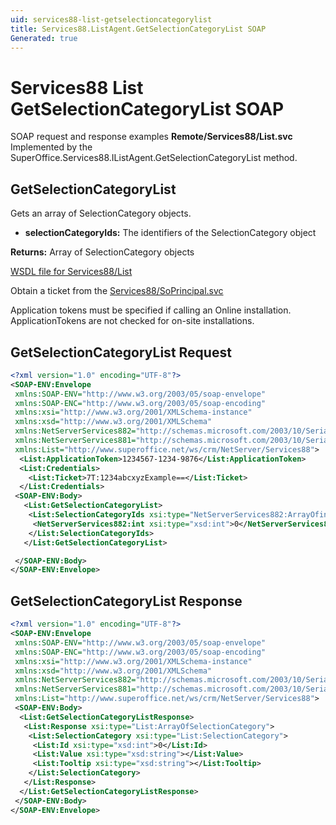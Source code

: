 ```yaml
---
uid: services88-list-getselectioncategorylist
title: Services88.ListAgent.GetSelectionCategoryList SOAP
Generated: true
---
```


# Services88 List GetSelectionCategoryList SOAP

SOAP request and response examples **Remote/Services88/List.svc**
Implemented by the <see cref="M:SuperOffice.Services88.IListAgent.GetSelectionCategoryList">SuperOffice.Services88.IListAgent.GetSelectionCategoryList</see> method.

## GetSelectionCategoryList

Gets an array of SelectionCategory objects.

* **selectionCategoryIds:** The identifiers of the SelectionCategory object

**Returns:** Array of SelectionCategory objects


[WSDL file for Services88/List](../Services88-List.md)

Obtain a ticket from the [Services88/SoPrincipal.svc](../SoPrincipal/SoPrincipal.md)

Application tokens must be specified if calling an Online installation. ApplicationTokens are not checked for on-site installations.

## GetSelectionCategoryList Request

```xml
<?xml version="1.0" encoding="UTF-8"?>
<SOAP-ENV:Envelope
 xmlns:SOAP-ENV="http://www.w3.org/2003/05/soap-envelope"
 xmlns:SOAP-ENC="http://www.w3.org/2003/05/soap-encoding"
 xmlns:xsi="http://www.w3.org/2001/XMLSchema-instance"
 xmlns:xsd="http://www.w3.org/2001/XMLSchema"
 xmlns:NetServerServices882="http://schemas.microsoft.com/2003/10/Serialization/Arrays"
 xmlns:NetServerServices881="http://schemas.microsoft.com/2003/10/Serialization/"
 xmlns:List="http://www.superoffice.net/ws/crm/NetServer/Services88">
  <List:ApplicationToken>1234567-1234-9876</List:ApplicationToken>
  <List:Credentials>
    <List:Ticket>7T:1234abcxyzExample==</List:Ticket>
  </List:Credentials>
 <SOAP-ENV:Body>
   <List:GetSelectionCategoryList>
    <List:SelectionCategoryIds xsi:type="NetServerServices882:ArrayOfint">
     <NetServerServices882:int xsi:type="xsd:int">0</NetServerServices882:int>
    </List:SelectionCategoryIds>
   </List:GetSelectionCategoryList>

 </SOAP-ENV:Body>
</SOAP-ENV:Envelope>

```


## GetSelectionCategoryList Response

```xml
<?xml version="1.0" encoding="UTF-8"?>
<SOAP-ENV:Envelope
 xmlns:SOAP-ENV="http://www.w3.org/2003/05/soap-envelope"
 xmlns:SOAP-ENC="http://www.w3.org/2003/05/soap-encoding"
 xmlns:xsi="http://www.w3.org/2001/XMLSchema-instance"
 xmlns:xsd="http://www.w3.org/2001/XMLSchema"
 xmlns:NetServerServices882="http://schemas.microsoft.com/2003/10/Serialization/Arrays"
 xmlns:NetServerServices881="http://schemas.microsoft.com/2003/10/Serialization/"
 xmlns:List="http://www.superoffice.net/ws/crm/NetServer/Services88">
 <SOAP-ENV:Body>
  <List:GetSelectionCategoryListResponse>
   <List:Response xsi:type="List:ArrayOfSelectionCategory">
    <List:SelectionCategory xsi:type="List:SelectionCategory">
     <List:Id xsi:type="xsd:int">0</List:Id>
     <List:Value xsi:type="xsd:string"></List:Value>
     <List:Tooltip xsi:type="xsd:string"></List:Tooltip>
    </List:SelectionCategory>
   </List:Response>
  </List:GetSelectionCategoryListResponse>
 </SOAP-ENV:Body>
</SOAP-ENV:Envelope>

```

